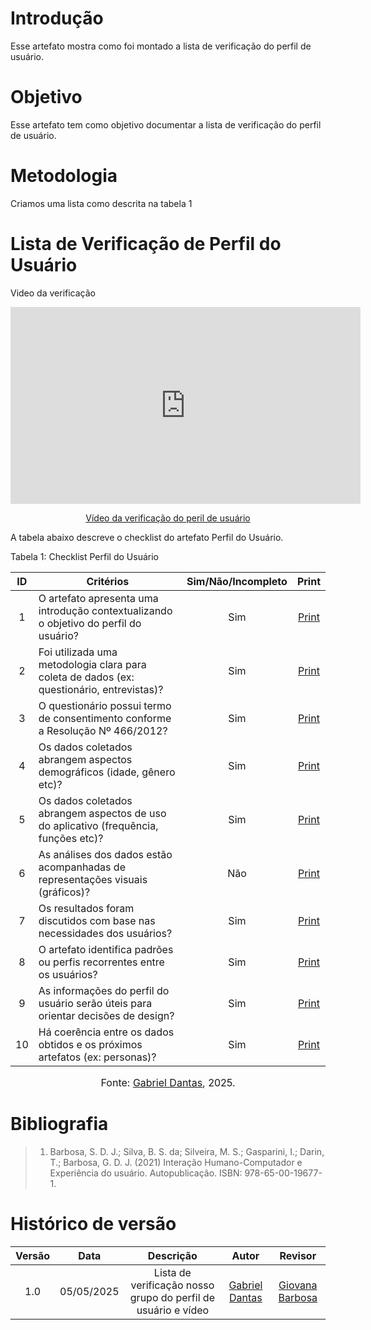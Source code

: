 # Introdução
Esse artefato mostra como foi montado a lista de verificação do perfil de usuário.

# Objetivo
Esse artefato tem como objetivo documentar a lista de verificação do perfil de usuário.

# Metodologia
Criamos uma lista como descrita na tabela 1 

# Lista de Verificação de Perfil do Usuário
Video da verificação

<p style="text-align: center"><iframe width="560" height="315" src="https://youtube.com/embed/37ko2XNUJ7A" title="YouTube video player" frameborder="0" allow="accelerometer; autoplay; clipboard-write; encrypted-media; gyroscope; picture-in-picture; web-share" referrerpolicy="strict-origin-when-cross-origin" allowfullscreen></iframe></p>
<p style="text-align: center"><a href="https://youtu.be/37ko2XNUJ7A" target="blanket">Vídeo da verificação do peril de usuário</a></p>

A tabela abaixo descreve o checklist do artefato Perfil do Usuário.

Tabela 1: Checklist Perfil do Usuário

| ID  | Critérios                                                                 | Sim/Não/Incompleto | Print |
|:---:|---------------------------------------------------------------------------|:-------------------:|:-----:|
|  1  | O artefato apresenta uma introdução contextualizando o objetivo do perfil do usuário? |         Sim      | [Print](../../../assets/verificação/perfil/1.png) |
|  2  | Foi utilizada uma metodologia clara para coleta de dados (ex: questionário, entrevistas)? |      Sim        | [Print](../../../assets/verificação/perfil/1.png) |
|  3  | O questionário possui termo de consentimento conforme a Resolução Nº 466/2012? |        Sim         | [Print](../../../assets/verificação/perfil/1.png) |
|  4  | Os dados coletados abrangem aspectos demográficos (idade, gênero etc)?   |         Sim         | [Print](../../../assets/verificação/perfil/1.png) |
|  5  | Os dados coletados abrangem aspectos de uso do aplicativo (frequência, funções etc)? |    Sim        | [Print](../../../assets/verificação/perfil/1.png) |
|  6  | As análises dos dados estão acompanhadas de representações visuais (gráficos)? |      Não         | [Print](../../../assets/verificação/perfil/1.png) |
|  7  | Os resultados foram discutidos com base nas necessidades dos usuários?   |         Sim         | [Print](../../../assets/verificação/perfil/1.png) |
|  8  | O artefato identifica padrões ou perfis recorrentes entre os usuários?   |         Sim        | [Print](../../../assets/verificação/perfil/1.png) |
|  9  | As informações do perfil do usuário serão úteis para orientar decisões de design? |     Sim        | [Print](../../../assets/verificação/perfil/1.png) |
| 10  | Há coerência entre os dados obtidos e os próximos artefatos (ex: personas)? |      Sim         | [Print](../../../assets/verificação/perfil/1.png) |

<font size="3"><p style="text-align: center">Fonte: [Gabriel Dantas](https://github.com/gbevi), 2025.</p></font>


# Bibliografia
> 1. Barbosa, S. D. J.; Silva, B. S. da; Silveira, M. S.; Gasparini, I.; Darin, T.; Barbosa, G. D. J. (2021) Interação Humano-Computador e Experiência do usuário. Autopublicação. ISBN: 978-65-00-19677-1.

# Histórico de versão

| Versão |    Data    |       Descrição        |                     Autor                      |                  Revisor                   |
| :----: | :--------: | :--------------------: | :--------------------------------------------: | :----------------------------------------: |
|  1.0   | 05/05/2025 | Lista de verificação nosso grupo do perfil de usuário e vídeo | [Gabriel Dantas ](https://github.com/gbevi)  |   [Giovana Barbosa ](https://github.com/gio221) |